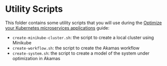 # Utility Scripts

This folder contains some utility scripts that you will use during the 
[Optimize your Kubernetes microservices applications](https://explore.akamas.io/codelabs/k8s-firststudy/index.html) guide:
* `create-minikube-cluster.sh`: the script to create a local cluster using Minikube
* `create-workflow.sh`: the script to create the Akamas workflow
* `create-system.sh`: the script to create a model of the system under optimization in Akamas
